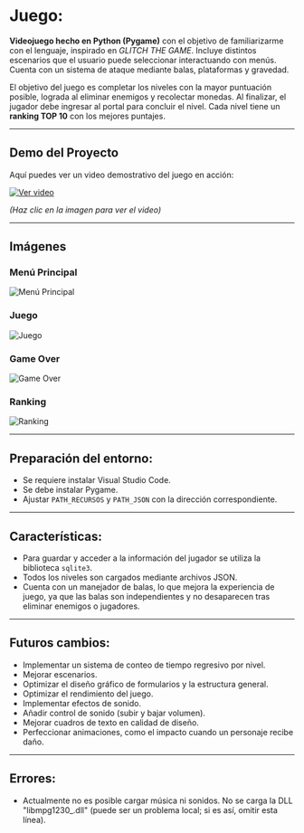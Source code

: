 # Juego:

**Videojuego hecho en Python (Pygame)** con el objetivo de familiarizarme con el lenguaje, inspirado en *GLITCH THE GAME*. Incluye distintos escenarios que el usuario puede seleccionar interactuando con menús. Cuenta con un sistema de ataque mediante balas, plataformas y gravedad. 

El objetivo del juego es completar los niveles con la mayor puntuación posible, lograda al eliminar enemigos y recolectar monedas. Al finalizar, el jugador debe ingresar al portal para concluir el nivel. Cada nivel tiene un **ranking TOP 10** con los mejores puntajes.

---

## Demo del Proyecto

Aquí puedes ver un video demostrativo del juego en acción:

[![Ver video](https://img.youtube.com/vi/YOUTUBE_VIDEO_ID/maxresdefault.jpg)](https://drive.google.com/file/d/1kFLGx_ke-waVkJksnOW7EMRiVJQZSXF8/view)

*(Haz clic en la imagen para ver el video)*

---

## Imágenes

### Menú Principal
![Menú Principal](https://private-user-images.githubusercontent.com/106789613/396240749-f27650c2-9697-4713-9c17-a7ae05a29b04.PNG?jwt=...)

### Juego
![Juego](https://private-user-images.githubusercontent.com/106789613/396240771-6d348571-f9f1-415c-8e1f-52c7668599dc.PNG?jwt=...)

### Game Over
![Game Over](https://private-user-images.githubusercontent.com/106789613/396240708-67d557bb-1f41-4806-93c7-14de22d5c772.PNG?jwt=...)

### Ranking
![Ranking](https://private-user-images.githubusercontent.com/106789613/396240807-d862eadf-6727-49a9-9ac7-c4994252ef6f.PNG?jwt=...)

---

## Preparación del entorno:

- Se requiere instalar Visual Studio Code.
- Se debe instalar Pygame.
- Ajustar `PATH_RECURSOS` y `PATH_JSON` con la dirección correspondiente.

---

## Características:

- Para guardar y acceder a la información del jugador se utiliza la biblioteca `sqlite3`.
- Todos los niveles son cargados mediante archivos JSON.
- Cuenta con un manejador de balas, lo que mejora la experiencia de juego, ya que las balas son independientes y no desaparecen tras eliminar enemigos o jugadores.

---

## Futuros cambios:

- Implementar un sistema de conteo de tiempo regresivo por nivel.
- Mejorar escenarios.
- Optimizar el diseño gráfico de formularios y la estructura general.
- Optimizar el rendimiento del juego.
- Implementar efectos de sonido.
- Añadir control de sonido (subir y bajar volumen).
- Mejorar cuadros de texto en calidad de diseño.
- Perfeccionar animaciones, como el impacto cuando un personaje recibe daño.

---

## Errores:

- Actualmente no es posible cargar música ni sonidos. No se carga la DLL "libmpg1230_.dll" (puede ser un problema local; si es así, omitir esta línea).
